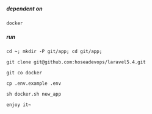 ##### dependent on
    docker 

##### run    
    cd ~; mkdir -P git/app; cd git/app;
 
    git clone git@github.com:hoseadevops/laravel5.4.git
    
    git co docker
    
    cp .env.example .env 
 
    sh docker.sh new_app
    
    enjoy it~



